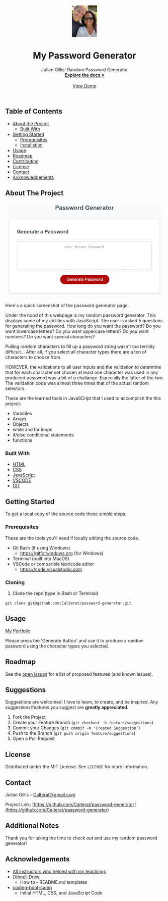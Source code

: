 <!-- PROJECT LOGO -->
<br />
<p align="center">
  <a href="https://github.com/Calterat/Portfolio">
    <img src="./assets/images/julian-img.jpeg" alt="Logo" width="80" height="100">
  </a>

  <h1 align="center">My Password Generator</h1>

  <p align="center">
    Julian Gillis' Random Password Generator
    <br />
    <a href="https://github.com/Calterat/password-generator"><strong>Explore the docs »</strong></a>
    <br />
    <br />
    <a href="https://calterat.github.io/password-generator/">View Demo</a>
  </p>
</p>
<br/>

<!-- TABLE OF CONTENTS -->
## Table of Contents

* [About the Project](#about-the-project)
  * [Built With](#built-with)
* [Getting Started](#getting-started)
  * [Prerequisites](#prerequisites)
  * [Installation](#installation)
* [Usage](#usage)
* [Roadmap](#roadmap)
* [Contributing](#contributing)
* [License](#license)
* [Contact](#contact)
* [Acknowledgements](#acknowledgements)



<!-- ABOUT THE PROJECT -->
## About The Project

![](./assets/images/pass-gen-mockup.png)

Here's a quick screenshot of the password generator page.

Under the hood of this webpage is my random password generator. This displays some of my abilities with JavaScript. The user is asked 5 questions for generating the password. How long do you want the password? Do you want lowercase letters? Do you want uppercase letters? Do you want numbers? Do you want special characters?

Pulling random characters to fill up a password string wasn't too terribly difficult... After all, if you select all character types there are a ton of characters to choose from. 

HOWEVER, the validations to all user inputs and the validation to determine that for each character set chosen at least one character was used in any produced password was a bit of a challange. Especially the latter of the two. The validation code was almost three times that of the actual random selectors.

These are the learned tools in JavaSCript that I used to accomplish the this project:
 - Variables
 - Arrays
 - Objects
 - while and for loops
 - if/else conditional statements
 - functions




### Built With

* [HTML]()
* [CSS]()
* [JavaScript]()
* [VSCODE]()
* [GIT]()



<!-- GETTING STARTED -->
## Getting Started

To get a local copy of the source code these simple steps.

### Prerequisites

These are the tools you'll need if locally editing the source code.
* Git Bash (if using Windows)
    * https://gitforwindows.org (for Windows)
* Terminal (built into MacOS)
* VSCode or comparible text/code editor
    * https://code.visualstudio.com

### Cloning

1. Clone the repo (type in Bash or Terminal)
```
git clone git@github.com:Calterat/password-generator.git
```



<!-- USAGE EXAMPLES -->
## Usage

[My Portfolio](https://calterat.github.io/password-generator/)

Please press the 'Generate Button' and use it to produce a random password using the character types you selected.



<!-- ROADMAP -->
## Roadmap

See the [open issues](https://github.com/Calterat/password-generator/issues) for a list of proposed features (and known issues).



<!-- Suggestions -->
## Suggestions

Suggestions are welcomed. I love to learn, to create, and be inspired. Any suggestions/features you suggest are **greatly appreciated**.

1. Fork the Project
2. Create your Feature Branch (`git checkout -b feature/suggestions`)
3. Commit your Changes (`git commit -m 'Created Suggestion'`)
4. Push to the Branch (`git push origin feature/suggestions`)
5. Open a Pull Request



<!-- LICENSE -->
## License

Distributed under the MIT License. See `LICENSE` for more information.



<!-- CONTACT -->
## Contact

Julian Gillis -  Calterat@gmail.com

Project Link: [https://github.com/Calterat/password-generator](https://github.com/Calterat/password-generator)


<!-- Additional Notes -->
## Additional Notes

Thank you for taking the time to check out and use my random password generator!


<!-- ACKNOWLEDGEMENTS -->
## Acknowledgements

* [All instructors who helped with my teachings]()
* [Othneil Drew](#https://github.com/othneildrew)
    * How to - README.md templates
* [coding-boot-camp](#https://github.com/coding-boot-camp)
    * Initial HTML, CSS, and JavaScript Code





<!-- MARKDOWN LINKS & IMAGES -->
<!--

[GitHub Repository]: https://github.com/Calterat/password-generator
[Password Generator URL]: https://calterat.github.io/password-generator/
[issues-url]: https://github.com/Calterat/password-generator/issues
[license-url]: https://github.com/Calterat/password-generator/blob/master/LICENSE.txt
[linkedin-url]: https://www.linkedin.com/in/julian-gillis-5ba18b20/
![personal-image](./assets/images/julian-img.jpeg)
![product-screenshot](./assets/images/pass-gen-mockup.png)

-->